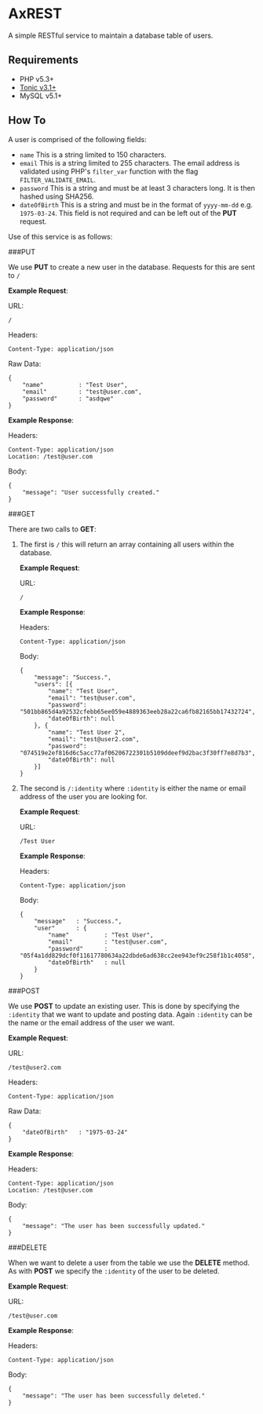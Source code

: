 AxREST
======

A simple RESTful service to maintain a database table of users.

Requirements
------------

-   PHP v5.3+
-   [Tonic v3.1+](https://github.com/peej/tonic/tree/v3.1)
-   MySQL v5.1+

How To
------

A user is comprised of the following fields:

-   `name` This is a string limited to 150 characters.
-   `email` This is a string limited to 255 characters. The email address is validated using PHP's `filter_var` function with the flag `FILTER_VALIDATE_EMAIL`.
-   `password` This is a string and must be at least 3 characters long. It is then hashed using SHA256.
-   `dateOfBirth` This is a string and must be in the format of `yyyy-mm-dd` e.g. `1975-03-24`. This field is not required and can be left out of the __PUT__ request.

Use of this service is as follows:

###PUT

We use __PUT__ to create a new user in the database. Requests for this are sent to `/`

__Example Request__:

URL:

    /

Headers:

    Content-Type: application/json

Raw Data:

    {
        "name"          : "Test User",
        "email"         : "test@user.com",
        "password"      : "asdqwe"
    }

__Example Response__:

Headers:

    Content-Type: application/json
    Location: /test@user.com

Body:

    {
        "message": "User successfully created."
    }

###GET

There are two calls to __GET__:

1.  The first is `/` this will return an array containing all users within the database.

    __Example Request__:

    URL:

        /

    __Example Response__:

    Headers:

        Content-Type: application/json

    Body:

        {
            "message": "Success.",
            "users": [{
                "name": "Test User",
                "email": "test@user.com",
                "password": "501bb865d4a92532cfebb65ee059e4889363eeb28a22ca6fb82165bb17432724",
                "dateOfBirth": null
            }, {
                "name": "Test User 2",
                "email": "test@user2.com",
                "password": "074519e2ef816d6c5acc77af06206722301b5109ddeef9d2bac3f30ff7e8d7b3",
                "dateOfBirth": null
            }]
        }

2.  The second is `/:identity` where `:identity` is either the name or email address of the user you are looking for.

    __Example Request__:

    URL:

        /Test User

    __Example Response__:

    Headers:

        Content-Type: application/json

    Body:

        {
            "message"   : "Success.",
            "user"      : {
                "name"          : "Test User",
                "email"         : "test@user.com",
                "password"      : "05f4a1dd829dcf0f11617780634a22dbde6ad638cc2ee943ef9c258f1b1c4058",
                "dateOfBirth"   : null
            }
        }

###POST

We use __POST__ to update an existing user. This is done by specifying the `:identity` that we want to update and posting data. Again `:identity` can be the name or the email address of the user we want.

__Example Request__:

URL:

    /test@user2.com

Headers:

    Content-Type: application/json

Raw Data:

    {
        "dateOfBirth"   : "1975-03-24"
    }

__Example Response__:

Headers:

    Content-Type: application/json
    Location: /test@user.com

Body:

    {
        "message": "The user has been successfully updated."
    }

###DELETE

When we want to delete a user from the table we use the __DELETE__ method. As with __POST__ we specify the `:identity` of the user to be deleted.

__Example Request__:

URL:

    /test@user.com

__Example Response__:

Headers:

    Content-Type: application/json

Body:

    {
        "message": "The user has been successfully deleted."
    }